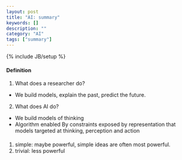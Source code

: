 ```yaml
---
layout: post
title: "AI: summary"
keywords: []
description: ""
category: "AI"
tags: ["summary"]
---
```

{% include JB/setup %}


####  Definition
1. What does a researcher do?
- We build models, explain the past, predict the future.
2. What does AI do?
- We build models of thinking
- Algorithm enabled By constraints exposed by representation that models
  targeted at thinking, perception and action


####
1. simple: maybe powerful, simple ideas are often most powerful.
2. trivial: less powerful



